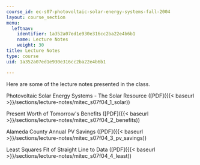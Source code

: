 ```yaml
---
course_id: ec-s07-photovoltaic-solar-energy-systems-fall-2004
layout: course_section
menu:
  leftnav:
    identifier: 1a352a07ed1e930e316cc2ba22e4b6b1
    name: Lecture Notes
    weight: 30
title: Lecture Notes
type: course
uid: 1a352a07ed1e930e316cc2ba22e4b6b1

---
```


Here are some of the lecture notes presented in the class.

Photovoltaic Solar Energy Systems - The Solar Resource ([PDF]({{< baseurl >}}/sections/lecture-notes/mitec_s07f04_1_solar))

Present Worth of Tomorrow's Benefits ([PDF]({{< baseurl >}}/sections/lecture-notes/mitec_s07f04_2_benefits))

Alameda County Annual PV Savings ([PDF]({{< baseurl >}}/sections/lecture-notes/mitec_s07f04_3_pv_savings))

Least Squares Fit of Straight Line to Data ([PDF]({{< baseurl >}}/sections/lecture-notes/mitec_s07f04_4_least))